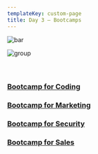 ```yaml
---
templateKey: custom-page
title: Day 3 – Bootcamps
---
```

![bar](/img/fbmicro_bo-bar-blue-stones.png "bar")

![group](/img/fbmicro_bo-people-stones.png "group")

#### **<br>**

### **[Bootcamp for Coding](https://about.fb.com/company-info/)**

### **[Bootcamp for Marketing](https://about.fb.com/company-info/)**

### **[Bootcamp for Security](https://about.fb.com/company-info/)**

### **[Bootcamp for Sales](https://about.fb.com/company-info/)**